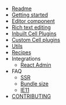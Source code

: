 <!-- docs/_sidebar.md -->

- [Readme](/)
- [Getting started](/quick-start.md)
- [Editor component](/editor.md)
- [Rich text editing](/slate.md)
- [Inbuilt Cell Plugins](/builtin_plugins.md)
- [Custom Cell plugins](/custom-cell-plugins.md)
- [Utils](/utils.md)
- [Recipes](/recipes.md)
- Integrations
  - [React Admin](/integration-react-admin.md)
- FAQ
  - [SSR](/server-side-rendering.md)
  - [Bundle size](/bundle-size.md)
  - [IE11](/ie11.md)
- [CONTRIBUTING](/CONTRIBUTING.md)

